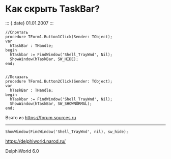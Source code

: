 Как скрыть TaskBar?
===================

::: {.date}
01.01.2007
:::

    //Спрятать
    procedure TForm1.Button1Click(Sender: TObject);
    var
      hTaskBar : THandle;
    begin
      hTaskbar := FindWindow('Shell_TrayWnd', Nil);
      ShowWindow(hTaskBar, SW_HIDE);
    end;
     
     
    //Показать
    procedure TForm1.Button2Click(Sender: TObject);
    var
      hTaskBar : THandle;
    begin
      hTaskbar := FindWindow('Shell_TrayWnd', Nil);
      ShowWindow(hTaskBar, SW_SHOWNORMAL);
    end;

Взято из <https://forum.sources.ru>

------------------------------------------------------------------------

    ShowWindow(FindWindow('Shell_TrayWnd', nil), sw_hide);

<https://delphiworld.narod.ru/>

DelphiWorld 6.0
